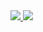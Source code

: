 
<a href="https://github.com/TheProdigy161">
  <img style="width: auto" src="https://github-readme-stats.vercel.app/api?username=TheProdigy161&theme=dark&show_icons=true&hide_title=true" />
  <img style="width: auto" src="https://github-readme-stats.vercel.app/api/top-langs/?username=TheProdigy161&theme=dark&layout=compact&hide_title=false" />
</a>

